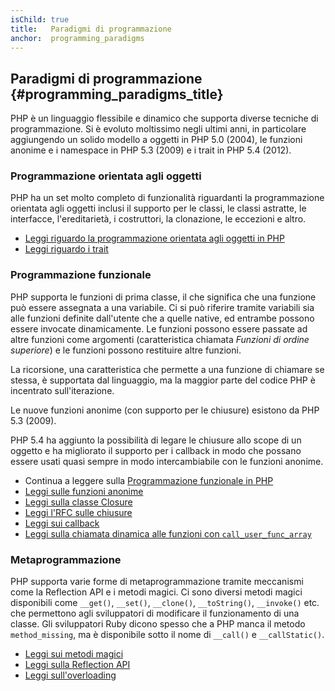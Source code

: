 ```yaml
---
isChild: true
title:   Paradigmi di programmazione
anchor:  programming_paradigms
---
```


## Paradigmi di programmazione {#programming_paradigms_title}

PHP è un linguaggio flessibile e dinamico che supporta diverse tecniche di
programmazione. Si è evoluto moltissimo negli ultimi anni, in particolare
aggiungendo un solido modello a oggetti in PHP 5.0 (2004), le funzioni anonime e
i namespace in PHP 5.3 (2009) e i trait in PHP 5.4 (2012).

### Programmazione orientata agli oggetti

PHP ha un set molto completo di funzionalità riguardanti la programmazione
orientata agli oggetti inclusi il supporto per le classi, le classi astratte, le
interfacce, l'ereditarietà, i costruttori, la clonazione, le eccezioni e altro.

* [Leggi riguardo la programmazione orientata agli oggetti in PHP][oop]
* [Leggi riguardo i trait][traits]

### Programmazione funzionale

PHP supporta le funzioni di prima classe, il che significa che una funzione può
essere assegnata a una variabile. Ci si può riferire tramite variabili sia alle
funzioni definite dall'utente che a quelle native, ed entrambe possono essere
invocate dinamicamente. Le funzioni possono essere passate ad altre funzioni
come argomenti (caratteristica chiamata _Funzioni di ordine superiore_) e le
funzioni possono restituire altre funzioni.

La ricorsione, una caratteristica che permette a una funzione di chiamare se
stessa, è supportata dal linguaggio, ma la maggior parte del codice PHP è
incentrato sull'iterazione.

Le nuove funzioni anonime (con supporto per le chiusure) esistono da PHP 5.3
(2009).

PHP 5.4 ha aggiunto la possibilità di legare le chiusure allo scope di un
oggetto e ha migliorato il supporto per i callback in modo che possano essere
usati quasi sempre in modo intercambiabile con le funzioni anonime.

* Continua a leggere sulla [Programmazione funzionale in PHP](/pages/Functional-Programming.html)
* [Leggi sulle funzioni anonime][anonymous-functions]
* [Leggi sulla classe Closure][closure-class]
* [Leggi l'RFC sulle chiusure][closures-rfc]
* [Leggi sui callback][callables]
* [Leggi sulla chiamata dinamica alle funzioni con `call_user_func_array`][call-user-func-array]

### Metaprogrammazione

PHP supporta varie forme di metaprogrammazione tramite meccanismi come la
Reflection API e i metodi magici. Ci sono diversi metodi magici disponibili come
`__get()`, `__set()`, `__clone()`, `__toString()`, `__invoke()` etc. che
permettono agli sviluppatori di modificare il funzionamento di una classe. Gli
sviluppatori Ruby dicono spesso che a PHP manca il metodo `method_missing`, ma è
disponibile sotto il nome di `__call()` e `__callStatic()`.

* [Leggi sui metodi magici][magic-methods]
* [Leggi sulla Reflection API][reflection]
* [Leggi sull'overloading][overloading]

[oop]: http://php.net/language.oop5
[traits]: http://php.net/language.oop5.traits
[anonymous-functions]: http://php.net/functions.anonymous
[closure-class]: http://php.net/class.closure
[closures-rfc]: https://wiki.php.net/rfc/closures
[callables]: http://php.net/language.types.callable
[call-user-func-array]: http://php.net/function.call-user-func-array
[magic-methods]: http://php.net/language.oop5.magic
[reflection]: http://php.net/intro.reflection
[overloading]: http://php.net/language.oop5.overloading
